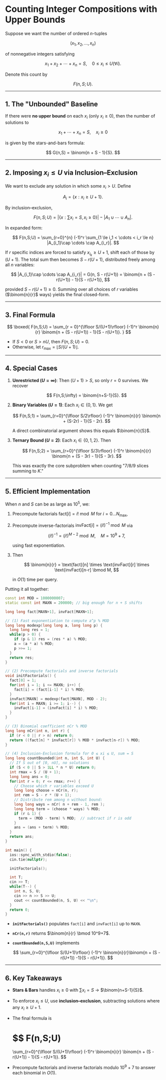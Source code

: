 # Counting Integer Compositions with Upper Bounds

Suppose we want the number of ordered $n$-tuples

$$
    (x_1, x_2, \dots, x_n)
$$

of nonnegative integers satisfying

$$
    x_1 + x_2 + \cdots + x_n = S,
    \quad
    0 \le x_i \le U (\forall i).
$$

Denote this count by

$$
    F(n,S;U).
$$

---

## 1. The "Unbounded" Baseline

If there were **no upper bound** on each $x_i$ (only $x_i \ge 0$), then the number of solutions to

$$
    x_1 + \cdots + x_n = S,
    \quad x_i \ge 0
$$

is given by the stars-and-bars formula:

$$
    G(n,S)
    = \binom{n + S - 1}{S}.
$$

---

## 2. Imposing $x_i \le U$ via Inclusion–Exclusion

We want to exclude any solution in which some $x_i > U$. Define

$$
    A_i = \{x : x_i \ge U+1\}.
$$

By inclusion–exclusion,

$$
    F(n,S;U)
    = |\{x : \sum x_i = S, x_i \ge 0\}|
    - |A_1 \cup \cdots \cup A_n|.
$$

In expanded form:

$$
    F(n,S;U)
    =
    \sum_{r=0}^{n} (-1)^r \sum_{1 \le i_1 < \cdots < i_r \le n}
    |A_{i_1}\cap \cdots \cap A_{i_r}|.
$$

If $r$ specific indices are forced to satisfy $x_{i_k} \ge U+1$, shift each of those by $(U+1)$. The total sum then becomes $S - r(U+1)$, distributed freely among all $n$ variables:

$$
    |A_{i_1}\cap \cdots \cap A_{i_r}|
    =
    G(n, S - r(U+1))
    =
    \binom{n + (S - r(U+1)) - 1}{S - r(U+1)},
$$

provided $S - r(U+1) \ge 0$. Summing over all choices of $r$ variables ($\binom{n}{r}$ ways) yields the final closed-form.

---

## 3. Final Formula

$$
    \boxed{
        F(n,S;U)
        =
        \sum_{r = 0}^{\lfloor S/(U+1)\rfloor}
        (-1)^r \binom{n}{r}
        \binom{n + (S - r(U+1)) - 1}{S - r(U+1)}.
    }
$$

* If $S < 0$ or $S > nU$, then $F(n,S;U) = 0$.
* Otherwise, let $r_{\max} = \lfloor S/(U+1)\rfloor$.

---

## 4. Special Cases

1. **Unrestricted ($U=\infty$)**: Then $(U+1) > S$, so only $r=0$ survives. We recover

     $$
         F(n,S;\infty) = \binom{n+S-1}{S}.
     $$

2. **Binary Variables ($U=1$)**: Each $x_i \in \{0,1\}$. We get

     $$
         F(n,S;1)
         =
         \sum_{r=0}^{\lfloor S/2\rfloor}
             (-1)^r \binom{n}{r} \binom{n + (S-2r) - 1}{S - 2r}.
     $$

     A direct combinatorial argument shows this equals $\binom{n}{S}$.

3. **Ternary Bound ($U=2$)**: Each $x_i \in \{0,1,2\}$. Then

     $$
         F(n,S;2)
         =
         \sum_{r=0}^{\lfloor S/3\rfloor}
             (-1)^r \binom{n}{r} \binom{n + (S - 3r) - 1}{S - 3r}.
     $$

     This was exactly the core subproblem when counting "7/8/9 slices summing to $K$."

---

## 5. Efficient Implementation

When $n$ and $S$ can be as large as $10^5$, we:

1. Precompute factorials $\text{fact}[i] = i! \bmod M$ for $i=0\ldots N_{\max}$,
2. Precompute inverse-factorials $\text{invFact}[i] = (i!)^{-1} \bmod M$ via

   $$
     (i!)^{-1} = (i!)^{M-2} \bmod M, \quad M=10^9+7,
   $$

   using fast exponentiation.
3. Then

   $$
     \binom{n}{r} = \text{fact}[n] \times \text{invFact}[r] \times \text{invFact}[n-r] \bmod M,
   $$

   in $O(1)$ time per query.

Putting it all together:

```cpp
const int MOD = 1000000007;
static const int MAXN = 200000; // big enough for n + S shifts

long long fact[MAXN+1], invFact[MAXN+1];

// (1) Fast exponentiation to compute a^p % MOD
long long modexp(long long a, long long p) {
  long long res = 1;
  while(p > 0) {
    if (p & 1) res = (res * a) % MOD;
    a = (a * a) % MOD;
    p >>= 1;
  }
  return res;
}

// (2) Precompute factorials and inverse factorials
void initFactorials() {
  fact[0] = 1;
  for(int i = 1; i <= MAXN; i++) {
    fact[i] = (fact[i-1] * i) % MOD;
  }
  invFact[MAXN] = modexp(fact[MAXN], MOD - 2);
  for(int i = MAXN; i >= 1; i--) {
    invFact[i-1] = (invFact[i] * i) % MOD;
  }
}

// (3) Binomial coefficient nCr % MOD
long long nCr(int n, int r) {
  if (r < 0 || r > n) return 0;
  return ((fact[n] * invFact[r]) % MOD * invFact[n-r]) % MOD;
}

// (4) Inclusion-Exclusion formula for 0 ≤ xi ≤ U, sum = S
long long countBounded(int n, int S, int U) {
  // If S out of [0, nU], no solutions
  if (S < 0 || S > 1LL * n * U) return 0;
  int rmax = S / (U + 1);
  long long ans = 0;
  for(int r = 0; r <= rmax; r++) {
    // Choose which r variables exceed U
    long long choose = nCr(n, r);
    int rem = S - r * (U + 1);
    // Distribute rem among n without bound:
    long long ways = nCr( n + rem - 1, rem );
    long long term = (choose * ways) % MOD;
    if (r & 1) {
      term = (MOD - term) % MOD;  // subtract if r is odd
    }
    ans = (ans + term) % MOD;
  }
  return ans;
}

int main() {
  ios::sync_with_stdio(false);
  cin.tie(nullptr);

  initFactorials();

  int T; 
  cin >> T;
  while(T--) {
    int n, S, U;
    cin >> n >> S >> U;
    cout << countBounded(n, S, U) << "\n";
  }
  return 0;
}
```

* **`initFactorials()`** populates `fact[i]` and `invFact[i]` up to `MAXN`.
* **`nCr(n,r)`** returns $\binom{n}{r} \bmod 10^9+7$.
* **`countBounded(n,S,U)`** implements

  $$
    \sum_{r=0}^{\lfloor S/(U+1)\rfloor} (-1)^r \binom{n}{r}\binom{n + (S - r(U+1)) -1}{S - r(U+1)}.
  $$

---

## 6. Key Takeaways

* **Stars & Bars** handles $x_i \ge 0$ with $\sum x_i = S$ → $\binom{n+S-1}{S}$.
* To enforce $x_i \le U$, use **inclusion–exclusion**, subtracting solutions where any $x_i \ge U+1$.
* The final formula is

  $$
    F(n,S;U)
    =
    \sum_{r=0}^{\lfloor S/(U+1)\rfloor} (-1)^r
    \binom{n}{r}
    \binom{n + (S - r(U+1)) - 1}{S - r(U+1)}.
  $$

* Precompute factorials and inverse factorials modulo $10^9+7$ to answer each binomial in $O(1)$.

